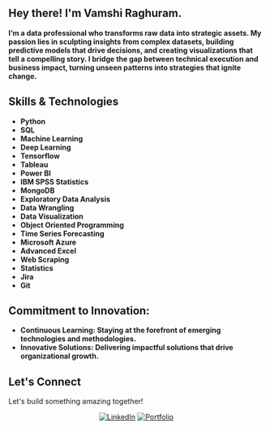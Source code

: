 ## Hey there! I'm Vamshi Raghuram.

**I’m a data professional who transforms raw data into strategic assets. My passion lies in sculpting insights from complex datasets, building predictive models that drive decisions, and creating visualizations that tell a compelling story. I bridge the gap between technical execution and business impact, turning unseen patterns into strategies that ignite change.**

## Skills & Technologies

- **Python**  
- **SQL**
- **Machine Learning**
- **Deep Learning**
- **Tensorflow** 
- **Tableau**
- **Power BI**
- **IBM SPSS Statistics**
- **MongoDB**
- **Exploratory Data Analysis** 
- **Data Wrangling**
- **Data Visualization**
- **Object Oriented Programming**
- **Time Series Forecasting**
- **Microsoft Azure** 
- **Advanced Excel** 
- **Web Scraping** 
- **Statistics**
- **Jira**
- **Git** 

## Commitment to Innovation:
- **Continuous Learning: Staying at the forefront of emerging technologies and methodologies.**
- **Innovative Solutions: Delivering impactful solutions that drive organizational growth.**

## Let's Connect
Let's build something amazing together!

<p align="center">
<a href="https://www.linkedin.com/in/vamshi-raghuram-g" target="_blank"><img src="https://img.shields.io/badge/LinkedIn-0077B5?style=for-the-badge&logo=linkedin&logoColor=white" alt="LinkedIn"/></a>
<a href="https://vamshi-raghuram-g.github.io/" target="_blank"><img src="https://img.shields.io/badge/Portfolio-64FFDA?style=for-the-badge&logo=react&logoColor=black" alt="Portfolio"/></a>
</p>
